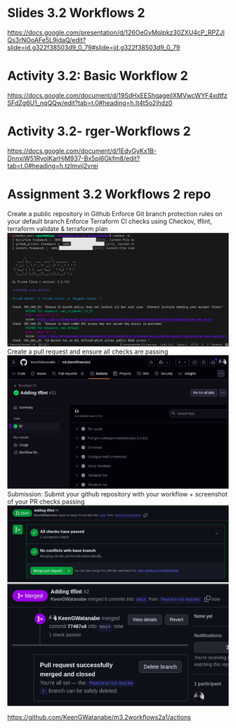 # Slides 3.2 Workflows 2
https://docs.google.com/presentation/d/126OeGvMqlpkz30ZXU4cP_RPZJlQs3rNOoAFe5L9jdaQ/edit?slide=id.g322f38503d9_0_79#slide=id.g322f38503d9_0_79

# Activity 3.2: Basic Workflow 2
https://docs.google.com/document/d/19SdHxEEShqageiIXMVwcWYF4xdtfzSFdZg6U1_nqQQw/edit?tab=t.0#heading=h.lt4t5o2jhdz0

# Activity 3.2- rger-Workflows 2 
https://docs.google.com/document/d/1EdvGyKx1B-DnnxiW51RyolKarHjM937-Bx5pi6Gkfm8/edit?tab=t.0#heading=h.tzlmvij2vrei

# Assignment 3.2 Workflows 2 repo
Create a public repository in Github
Enforce Git branch protection rules on your default branch
Enforce Terraform CI checks using Checkov, tflint, terraform validate & terraform plan
![checkov screenshot](/M3-DevSecOps/images/3.2checkov.png)
Create a pull request and ensure all checks are passing
![pass checks](/M3-DevSecOps/images/3.2passChecks.png)
Submission: Submit your github repository with your workflow + screenshot of your PR checks passing
![pass PR](/M3-DevSecOps/images/3.2passPR.png)
![PR merged](/M3-DevSecOps/images/3.2PRmerged.png)

https://github.com/KeenGWatanabe/m3.2workflows2a1/actions